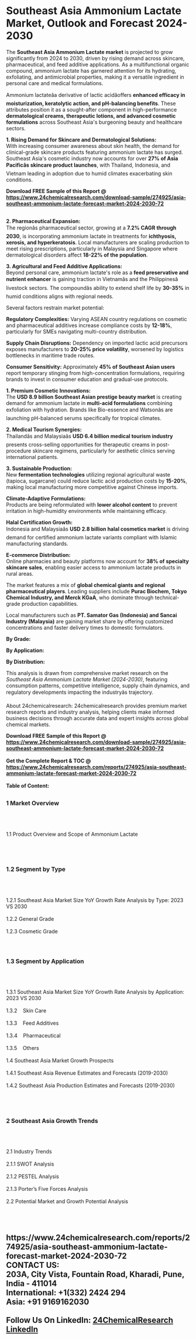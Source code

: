 <h1>Southeast Asia Ammonium Lactate Market, Outlook and Forecast 2024-2030</h1><p>The <strong>Southeast Asia Ammonium Lactate market</strong> is projected to grow significantly from 2024 to 2030, driven by rising demand across skincare, pharmaceutical, and feed additive applications. As a multifunctional organic compound, ammonium lactate has garnered attention for its hydrating, exfoliating, and antimicrobial properties, making it a versatile ingredient in personal care and medical formulations.</p><p>Ammonium lactateâa derivative of lactic acidâoffers <strong>enhanced efficacy in moisturization, keratolytic action, and pH-balancing benefits</strong>. These attributes position it as a sought-after component in high-performance <strong>dermatological creams, therapeutic lotions, and advanced cosmetic formulations</strong> across Southeast Asia's burgeoning beauty and healthcare sectors.</p><p><strong>1. Rising Demand for Skincare and Dermatological Solutions:</strong><br>
With increasing consumer awareness about skin health, the demand for clinical-grade skincare products featuring ammonium lactate has surged. Southeast Asia's cosmetic industry now accounts for over <strong>27% of Asia Pacificâs skincare product launches</strong>, with Thailand, Indonesia, and Vietnam leading in adoption due to humid climates exacerbating skin conditions.</p><div><b>Download FREE Sample of this Report @ 
            <a href="https://www.24chemicalresearch.com/download-sample/274925/asia-southeast-ammonium-lactate-forecast-market-2024-2030-72">
            https://www.24chemicalresearch.com/download-sample/274925/asia-southeast-ammonium-lactate-forecast-market-2024-2030-72</a></b></div><br><p><strong>2. Pharmaceutical Expansion:</strong><br>
The regionâs pharmaceutical sector, growing at a <strong>7.2% CAGR through 2030</strong>, is incorporating ammonium lactate in treatments for <strong>ichthyosis, xerosis, and hyperkeratosis</strong>. Local manufacturers are scaling production to meet rising prescriptions, particularly in Malaysia and Singapore where dermatological disorders affect <strong>18-22% of the population</strong>.</p><p><strong>3. Agricultural and Feed Additive Applications:</strong><br>
Beyond personal care, ammonium lactate's role as a <strong>feed preservative and nutrient enhancer</strong> is gaining traction in Vietnamâs and the Philippinesâ livestock sectors. The compoundâs ability to extend shelf life by <strong>30-35%</strong> in humid conditions aligns with regional needs.</p><p>Several factors restrain market potential:</p><p><strong>Regulatory Complexities:</strong> Varying ASEAN country regulations on cosmetic and pharmaceutical additives increase compliance costs by <strong>12-18%</strong>, particularly for SMEs navigating multi-country distribution.</p><p><strong>Supply Chain Disruptions:</strong> Dependency on imported lactic acid precursors exposes manufacturers to <strong>20-25% price volatility</strong>, worsened by logistics bottlenecks in maritime trade routes.</p><p><strong>Consumer Sensitivity:</strong> Approximately <strong>45% of Southeast Asian users</strong> report temporary stinging from high-concentration formulations, requiring brands to invest in consumer education and gradual-use protocols.</p><p><strong>1. Premium Cosmetic Innovations:</strong><br>
The <strong>USD 8.9 billion Southeast Asian prestige beauty market</strong> is creating demand for ammonium lactate in <strong>multi-acid formulations</strong> combining exfoliation with hydration. Brands like Bio-essence and Watsonâs are launching pH-balanced serums specifically for tropical climates.</p><p><strong>2. Medical Tourism Synergies:</strong><br>
Thailandâs and Malaysiaâs <strong>USD 6.4 billion medical tourism industry</strong> presents cross-selling opportunities for therapeutic creams in post-procedure skincare regimens, particularly for aesthetic clinics serving international patients.</p><p><strong>3. Sustainable Production:</strong><br>
New <strong>fermentation technologies</strong> utilizing regional agricultural waste (tapioca, sugarcane) could reduce lactic acid production costs by <strong>15-20%</strong>, making local manufacturing more competitive against Chinese imports.</p><p><strong>Climate-Adaptive Formulations:</strong><br>
    Products are being reformulated with <strong>lower alcohol content</strong> to prevent irritation in high-humidity environments while maintaining efficacy.</p><p><strong>Halal Certification Growth:</strong><br>
    Indonesia and Malaysiaâs <strong>USD 2.8 billion halal cosmetics market</strong> is driving demand for certified ammonium lactate variants compliant with Islamic manufacturing standards.</p><p><strong>E-commerce Distribution:</strong><br>
    Online pharmacies and beauty platforms now account for <strong>38% of specialty skincare sales</strong>, enabling easier access to ammonium lactate products in rural areas.</p><p>The market features a mix of <strong>global chemical giants and regional pharmaceutical players</strong>. Leading suppliers include <strong>Purac Biochem, Tokyo Chemical Industry, and Merck KGaA</strong>, who dominate through technical-grade production capabilities.</p><p>Local manufacturers such as <strong>PT. Samator Gas (Indonesia) and Sancai Industry (Malaysia)</strong> are gaining market share by offering customized concentrations and faster delivery times to domestic formulators.</p><p><strong>By Grade:</strong></p><p><strong>By Application:</strong></p><p><strong>By Distribution:</strong></p><p>This analysis is drawn from comprehensive market research on the <em>Southeast Asia Ammonium Lactate Market (2024-2030)</em>, featuring consumption patterns, competitive intelligence, supply chain dynamics, and regulatory developments impacting the industryâs trajectory.</p><p>About 24chemicalresearch: 24chemicalresearch provides premium market research reports and industry analysis, helping clients make informed business decisions through accurate data and expert insights across global chemical markets.</p><div><b>Download FREE Sample of this Report @ 
            <a href="https://www.24chemicalresearch.com/download-sample/274925/asia-southeast-ammonium-lactate-forecast-market-2024-2030-72">
            https://www.24chemicalresearch.com/download-sample/274925/asia-southeast-ammonium-lactate-forecast-market-2024-2030-72</a></b></div><br><div><b>Get the Complete Report & TOC @ 
            <a href="https://www.24chemicalresearch.com/reports/274925/asia-southeast-ammonium-lactate-forecast-market-2024-2030-72">
            https://www.24chemicalresearch.com/reports/274925/asia-southeast-ammonium-lactate-forecast-market-2024-2030-72</a></b></div><br>
            <b>Table of Content:</b><p><h2><span style="font-size:16px"><strong>1 Market Overview&nbsp;&nbsp; &nbsp;</strong></span></h2><br />
<br />
<p>1.1 Product Overview and Scope of Ammonium Lactate&nbsp;</p><br />
<br />
<h2><strong><span style="font-size:16px">1.2 Segment by Type&nbsp;&nbsp; &nbsp;</span></strong></h2><br />
<br />
<p>1.2.1 Southeast Asia Market Size YoY Growth Rate Analysis by Type: 2023 VS 2030&nbsp;&nbsp; &nbsp;<br /><br />
1.2.2 General Grade&nbsp;&nbsp; &nbsp;<br /><br />
1.2.3 Cosmetic Grade<br /><br />
<br />
<h2><span style="font-size:16px"><strong>1.3 Segment by Application&nbsp;&nbsp;</strong></span></h2><br />
<br />
<p>1.3.1 Southeast Asia Market Size YoY Growth Rate Analysis by Application: 2023 VS 2030&nbsp;&nbsp; &nbsp;<br /><br />
1.3.2&nbsp;&nbsp; &nbsp;Skin Care<br /><br />
1.3.3&nbsp;&nbsp; &nbsp;Feed Additives<br /><br />
1.3.4&nbsp;&nbsp; &nbsp;Pharmaceutical<br /><br />
1.3.5&nbsp;&nbsp; &nbsp;Others<br /><br />
1.4 Southeast Asia Market Growth Prospects&nbsp;&nbsp; &nbsp;<br /><br />
1.4.1 Southeast Asia Revenue Estimates and Forecasts (2019-2030)&nbsp;&nbsp; &nbsp;<br /><br />
1.4.2 Southeast Asia Production Estimates and Forecasts (2019-2030)&nbsp;&nbsp;</p><br />
<br />
<h2><span style="font-size:16px"><strong>2 Southeast Asia Growth Trends&nbsp;&nbsp; &nbsp;</strong></span></h2><br />
<br />
<p>2.1 Industry Trends&nbsp;&nbsp; &nbsp;<br /><br />
2.1.1 SWOT Analysis&nbsp;&nbsp; &nbsp;<br /><br />
2.1.2 PESTEL Analysis&nbsp;&nbsp; &nbsp;<br /><br />
2.1.3 Porter&rsquo;s Five Forces Analysis&nbsp;&nbsp; &nbsp;<br /><br />
2.2 Potential Market and Growth Potential Analysis&nbsp;&nbsp; &nbsp;</p><br />
<br />
<h2><span style="font-size:16p</p><div><b>Get the Complete Report & TOC @ 
            <a href="https://www.24chemicalresearch.com/reports/274925/asia-southeast-ammonium-lactate-forecast-market-2024-2030-72">
            https://www.24chemicalresearch.com/reports/274925/asia-southeast-ammonium-lactate-forecast-market-2024-2030-72</a></b></div><br><b>CONTACT US:</b><br>
            203A, City Vista, Fountain Road, Kharadi, Pune, India - 411014<br>
            International: +1(332) 2424 294<br>
            Asia: +91 9169162030 <br><br>
            Follow Us On LinkedIn: <a href="https://www.linkedin.com/company/24chemicalresearch/">24ChemicalResearch LinkedIn</a>